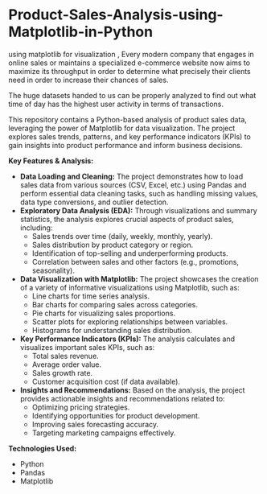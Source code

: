 # Product-Sales-Analysis-using-Matplotlib-in-Python
using matplotlib for visualization , Every modern company that engages in online sales or maintains a specialized e-commerce website now aims to maximize its throughput in order to determine what precisely their clients need in order to increase their chances of sales. 

The huge datasets handed to us can be properly analyzed to find out what time of day has the highest user activity in terms of transactions.

This repository contains a Python-based analysis of product sales data, leveraging the power of Matplotlib for data visualization.  The project explores sales trends, patterns, and key performance indicators (KPIs) to gain insights into product performance and inform business decisions.

**Key Features & Analysis:**

* **Data Loading and Cleaning:** The project demonstrates how to load sales data from various 
    sources (CSV, Excel, etc.) using Pandas and perform essential data cleaning tasks, such as 
    handling missing values, data type conversions, and outlier detection.
* **Exploratory Data Analysis (EDA):**  Through visualizations and summary statistics, the 
    analysis explores crucial aspects of product sales, including:
    * Sales trends over time (daily, weekly, monthly, yearly).
    * Sales distribution by product category or region.
    * Identification of top-selling and underperforming products.
    * Correlation between sales and other factors (e.g., promotions, seasonality).
* **Data Visualization with Matplotlib:**  The project showcases the creation of a variety of 
    informative visualizations using Matplotlib, such as:
    * Line charts for time series analysis.
    * Bar charts for comparing sales across categories.
    * Pie charts for visualizing sales proportions.
    * Scatter plots for exploring relationships between variables.
    * Histograms for understanding sales distribution.
* **Key Performance Indicators (KPIs):**  The analysis calculates and visualizes important 
    sales KPIs, such as:
    * Total sales revenue.
    * Average order value.
    * Sales growth rate.
    * Customer acquisition cost (if data available).
* **Insights and Recommendations:**  Based on the analysis, the project provides actionable 
    insights and recommendations related to:
    * Optimizing pricing strategies.
    * Identifying opportunities for product development.
    * Improving sales forecasting accuracy.
    * Targeting marketing campaigns effectively.

**Technologies Used:**

* Python
* Pandas
* Matplotlib




